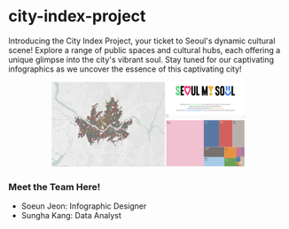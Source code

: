 # city-index-project
Introducing the City Index Project, your ticket to Seoul's dynamic cultural scene! Explore a range of public spaces and cultural hubs, each offering a unique glimpse into the city's vibrant soul. Stay tuned for our captivating infographics as we uncover the essence of this captivating city!

<p align="center">
  <img src="dataviz.png" width="350" title="sneakpeek">
</p>

### Meet the Team Here!
- Soeun Jeon: Infographic Designer
- Sungha Kang: Data Analyst
